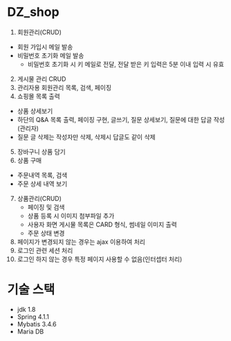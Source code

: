 # DZ_shop
1. 회원관리(CRUD)
  - 회원 가입시 메일 발송
  - 비밀번호 초기화 메일 발송
    - 비밀번호 초기화 시 키 메일로 전달, 전달 받은 키 입력은 5분 이내 입력 시 유효
2. 게시물 관리 CRUD
3. 관리자용 회원관리 목록, 검색, 페이징
4. 쇼핑몰 목록 출력
  - 상품 상세보기
  - 하단의 Q&A 목록 출력, 페이징 구현, 글쓰기, 질문 상세보기, 질문에 대한 답글 작성(관리자)
  - 질문 글 삭제는 작성자만 삭제, 삭제시 답글도 같이 삭제 
5. 장바구니 상품 담기
6. 상품 구매
  - 주문내역 목록, 검색
  - 주문 상세 내역 보기

7. 상품관리(CRUD)
   - 페이징 및 검색 
   - 상품 등록 시 이미지 첨부파일 추가 
   - 사용자 화면 게시물 목록은 CARD 형식, 썸네일 이미지 출력
   - 주문 상태 변경
8. 페이지가 변경되지 않는 경우는 ajax 이용하여 처리
9. 로그인 관련 세션 처리
10. 로그인 하지 않는 경우 특정 페이지 사용할 수 없음(인터셉터 처리)

# 기술 스택
- jdk 1.8
- Spring 4.1.1
- Mybatis 3.4.6
- Maria DB 
